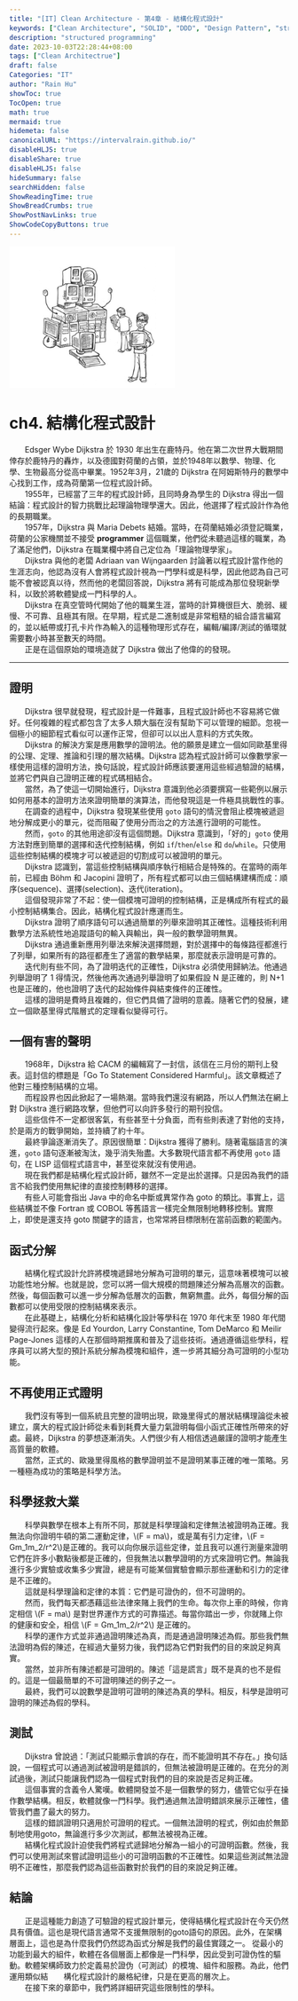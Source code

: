 ```yaml
---
title: "[IT] Clean Architecture - 第4章 - 結構化程式設計"
keywords: ["Clean Architecture", "SOLID", "DDD", "Design Pattern", "structured programming"]
description: "structured programming"
date: 2023-10-03T22:28:44+08:00
tags: ["Clean Architectrue"]
draft: false
Categories: "IT"
author: "Rain Hu"
showToc: true
TocOpen: true
math: true
mermaid: true
hidemeta: false
canonicalURL: "https://intervalrain.github.io/"
disableHLJS: true
disableShare: true
disableHLJS: false
hideSummary: false
searchHidden: false
ShowReadingTime: true
ShowBreadCrumbs: true
ShowPostNavLinks: true
ShowCodeCopyButtons: true
---
```

![ch4](/clean_arch/images/ch4.png)
# ch4. 結構化程式設計
　　Edsger Wybe Dijkstra 於 1930 年出生在鹿特丹。他在第二次世界大戰期間倖存於鹿特丹的轟炸，以及德國對荷蘭的占領，並於1948年以數學、物理、化學、生物最高分從高中畢業。1952年3月，21歲的 Dijkstra 在阿姆斯特丹的數學中心找到工作，成為荷蘭第一位程式設計師。  
　　1955年，已經當了三年的程式設計師，且同時身為學生的 Dijkstra 得出一個結論：程式設計的智力挑戰比起理論物理學還大。因此，他選擇了程式設計作為他的長期職業。  
　　1957年，Dijkstra 與 Maria Debets 結婚。當時，在荷蘭結婚必須登記職業，荷蘭的公家機關並不接受 **programmer** 這個職業，他們從未聽過這樣的職業，為了滿足他們，Dijkstra 在職業欄中將自己定位為「理論物理學家」。  
　　Dijkstra 與他的老闆 Adriaan van Wijngaarden 討論著以程式設計當作他的生涯志向，他認為沒有人會將程式設計視為一門學科或是科學，因此他認為自己可能不會被認真以待，然而他的老闆回答說，Dijkstra 將有可能成為那位發現新學科，以致於將軟體變成一門科學的人。  
　　Dijkstra 在真空管時代開始了他的職業生涯，當時的計算機很巨大、脆弱、緩慢、不可靠、且極其有限。在早期，程式是二進制或是非常粗糙的組合語言編寫的，並以紙帶或打孔卡片作為輸入的這種物理形式存在，編輯/編譯/測試的循環就需要數小時甚至數天的時間。  
　　正是在這個原始的環境造就了 Dijkstra 做出了他偉的的發現。

---
## 證明
　　Dijkstra 很早就發現，程式設計是一件難事，且程式設計師也不容易將它做好。任何複雜的程式都包含了太多人類大腦在沒有幫助下可以管理的細節。忽視一個極小的細節程式看似可以運作正常，但卻可以以出人意料的方式失敗。  
　　Dijkstra 的解決方案是應用數學的證明法。他的願景是建立一個如同歐基里得的公理、定理、推論和引理的層次結構。Dijkstra 認為程式設計師可以像數學家一樣使用這樣的證明方法，換句話說，程式設計師應該要運用這些經過驗證的結構，並將它們與自己證明正確的程式碼相結合。  
　　當然，為了使這一切開始進行，Dijkstra 意識到他必須要撰寫一些範例以展示如何用基本的證明方法來證明簡單的演算法，而他發現這是一件極具挑戰性的事。  
　　在調查的過程中，Dijkstra 發現某些使用 `goto` 語句的情況會阻止模塊被遞迴地分解成更小的單元，從而阻礙了使用分而治之的方法進行證明的可能性。  
　　然而，`goto` 的其他用途卻沒有這個問題。Dijkstra 意識到，「好的」`goto` 使用方法對應到簡單的選擇和迭代控制結構，例如 `if`/`then`/`else` 和 `do`/`while`。只使用這些控制結構的模塊才可以被遞迴的切割成可以被證明的單元。  
　　Dijkstra 認識到，當這些控制結構與順序執行相結合是特殊的。在當時的兩年前，已經由 Böhm 和 Jacopini 證明了，所有程式都可以由三個結構建構而成：順序(sequence)、選擇(selection)、迭代(iteration)。  
　　這個發現非常了不起：使一個模塊可證明的控制結構，正是構成所有程式的最小控制結構集合。因此，結構化程式設計應運而生。  
　　Dijkstra 證明了順序語句可以通過簡單的列舉來證明其正確性。這種技術利用數學方法系統性地追蹤語句的輸入與輸出，與一般的數學證明無異。  
　　Dijkstra 通過重新應用列舉法來解決選擇問題，對於選擇中的每條路徑都進行了列舉，如果所有的路徑都產生了適當的數學結果，那麼就表示證明是可靠的。  
　　迭代則有些不同，為了證明迭代的正確性，Dijkstra 必須使用歸納法。他通過列舉證明了 1 得情況，然後他再次通過列舉證明了如果假設 N 是正確的，則 N+1 也是正確的，他也證明了迭代的起始條件與結束條件的正確性。  
　　這樣的證明是費時且複雜的，但它們具備了證明的意義。隨著它們的發展，建立一個歐基里得式階層式的定理看似變得可行。  

## 一個有害的聲明
　　1968年，Dijkstra 給 CACM 的編輯寫了一封信，該信在三月份的期刊上發表。這封信的標題是「Go To Statement Considered Harmful」。該文章概述了他對三種控制結構的立場。  
　　而程設界也因此掀起了一場熱潮。當時我們還沒有網路，所以人們無法在網上對 Dijkstra 進行網路攻擊，但他們可以向許多發行的期刊投信。  
　　這些信件不一定都很客氣，有些甚至十分負面，而有些則表達了對他的支持，於是兩方的戰爭開始，並持續了約十年。  
　　最終爭論逐漸消失了。原因很簡單：Dijkstra 獲得了勝利。隨著電腦語言的演進，`goto` 語句逐漸被淘汰，幾乎消失殆盡。大多數現代語言都不再使用 `goto` 語句，在 LISP 這個程式語言中，甚至從來就沒有使用過。  
　　現在我們都是結構化程式設計師，雖然不一定是出於選擇。只是因為我們的語言不給我們使用無紀律的直接控制轉移的選擇。  
　　有些人可能會指出 Java 中的命名中斷或異常作為 goto 的類比。事實上，這些結構並不像 Fortran 或 COBOL 等舊語言一樣完全無限制地轉移控制。實際上，即使是還支持 goto 關鍵字的語言，也常常將目標限制在當前函數的範圍內。

## 函式分解
　　結構化程式設計允許將模塊遞歸地分解為可證明的單元，這意味著模塊可以被功能性地分解。也就是說，您可以將一個大規模的問題陳述分解為高層次的函數。然後，每個函數可以進一步分解為低層次的函數，無窮無盡。此外，每個分解的函數都可以使用受限的控制結構來表示。  
　　在此基礎上，結構化分析和結構化設計等學科在 1970 年代末至 1980 年代間變得流行起來。像是 Ed Yourdon, Larry Constantine, Tom DeMarco 和 Meilir Page-Jones 這樣的人在那個時期推廣和普及了這些技術。通過遵循這些學科，程序員可以將大型的預計系統分解為模塊和組件，進一步將其細分為可證明的小型功能。

## 不再使用正式證明
　　我們沒有等到一個系統且完整的證明出現，歐幾里得式的層狀結構理論從未被建立，廣大的程式設計師從未看到耗費大量力氣證明每個小函式正確性所帶來的好處。最終，Dijkstra 的夢想逐漸消失。人們很少有人相信透過嚴謹的證明才能產生高質量的軟體。  
　　當然，正式的、歐幾里得風格的數學證明並不是證明某事正確的唯一策略。另一種極為成功的策略是科學方法。

## 科學拯救大業
　　科學與數學在根本上有所不同，那就是科學理論和定律無法被證明為正確。我無法向你證明牛頓的第二運動定律，\\(F = ma\\)，或是萬有引力定律，\\(F = Gm_1m_2/r^2\\)是正確的。我可以向你展示這些定律，並且我可以進行測量來證明它們在許多小數點後都是正確的，但我無法以數學證明的方式來證明它們。無論我進行多少實驗或收集多少實證，總是有可能某個實驗會顯示那些運動和引力的定律是不正確的。  
　　這就是科學理論和定律的本質：它們是可證伪的，但不可證明的。  
　　然而，我們每天都憑藉這些法律來賭上我們的生命。每次你上車的時候，你肯定相信 \\(F = ma\\) 是對世界運作方式的可靠描述。每當你踏出一步，你就賭上你的健康和安全，相信 \\(F = Gm_1m_2/r^2\\) 是正確的。  
　　科學的運作方式並非通過證明陳述為真，而是通過證明陳述為假。那些我們無法證明為假的陳述，在經過大量努力後，我們認為它們對我們的目的來說足夠真實。  
　　當然，並非所有陳述都是可證明的。陳述「這是謊言」既不是真的也不是假的。這是一個最簡單的不可證明陳述的例子之一。  
　　最終，我們可以說數學是證明可證明的陳述為真的學科。相反，科學是證明可證明的陳述為假的學科。  

## 測試
　　Dijkstra 曾說過：「測試只能顯示會誤的存在，而不能證明其不存在。」換句話說，一個程式可以通過測試被證明是錯誤的，但無法被證明是正確的。在充分的測試過後，測試只能讓我們認為一個程式對我們的目的來說是否足夠正確。  
　　這個事實的含義令人驚嘆。軟體開發並不是一個數學的努力，儘管它似乎在操作數學結構。相反，軟體就像一門科學。我們通過無法證明錯誤來展示正確性，儘管我們盡了最大的努力。  
　　這樣的錯誤證明只適用於可證明的程式。一個無法證明的程式，例如由於無節制地使用goto，無論進行多少次測試，都無法被視為正確。  
　　結構化程式設計迫使我們將程式遞歸地分解為一組小的可證明函數。然後，我們可以使用測試來嘗試證明這些小的可證明函數的不正確性。如果這些測試無法證明不正確性，那麼我們認為這些函數對於我們的目的來說足夠正確。

## 結論
　　正是這種能力創造了可驗證的程式設計單元，使得結構化程式設計在今天仍然具有價值。這也是現代語言通常不支援無限制的goto語句的原因。此外，在架構層面上，這也是為什麼我們仍然認為函式分解是我們的最佳實踐之一。
從最小的功能到最大的組件，軟體在各個層面上都像是一門科學，因此受到可證伪性的驅動。軟體架構師致力於定義易於證伪（可測試）的模塊、組件和服務。為此，他們運用類似結　　構化程式設計的嚴格紀律，只是在更高的層次上。  
　　在接下來的章節中，我們將詳細研究這些限制性的學科。